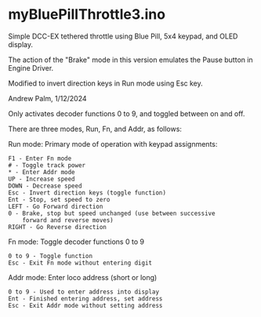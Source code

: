 
# myBluePillThrottle3.ino
  
  Simple DCC-EX tethered throttle using Blue Pill, 5x4 keypad, 
  and OLED display.  

  The action of the "Brake" mode in this version emulates the
  Pause button in Engine Driver.

  Modified to invert direction keys in Run mode using Esc key.

  Andrew Palm, 1/12/2024

  Only activates decoder functions 0 to 9, and toggled
  between on and off.

  There are three modes, Run, Fn, and Addr, as follows:

  Run mode:  Primary mode of operation with keypad assignments:

    F1 - Enter Fn mode
    # - Toggle track power
    * - Enter Addr mode
    UP - Increase speed
    DOWN - Decrease speed
    Esc - Invert direction keys (toggle function)
    Ent - Stop, set speed to zero
    LEFT - Go Forward direction
    0 - Brake, stop but speed unchanged (use between successive
        forward and reverse moves)
    RIGHT - Go Reverse direction

  Fn mode:  Toggle decoder functions 0 to 9

    0 to 9 - Toggle function
    Esc - Exit Fn mode without entering digit
    
  Addr mode:  Enter loco address (short or long)

    0 to 9 - Used to enter address into display
    Ent - Finished entering address, set address
    Esc - Exit Addr mode without setting address  

